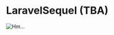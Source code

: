 # LaravelSequel (TBA)
![Hm...](https://emojipedia-us.s3.dualstack.us-west-1.amazonaws.com/thumbs/120/apple/198/alembic_2697.png)

